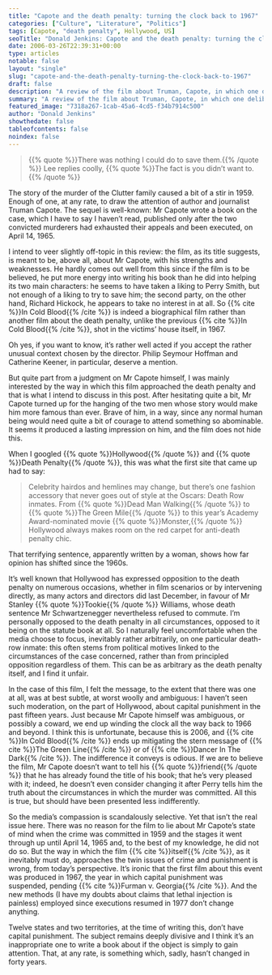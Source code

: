 ```yaml
---
title: "Capote and the death penalty: turning the clock back to 1967"
categories: ["Culture", "Literature", "Politics"]
tags: [Capote, "death penalty", Hollywood, US]
seoTitle: "Donald Jenkins: Capote and the death penalty: turning the clock back to 1967"
date: 2006-03-26T22:39:31+00:00
type: articles
notable: false
layout: "single"
slug: "capote-and-the-death-penalty-turning-the-clock-back-to-1967"
draft: false
description: "A review of the film about Truman, Capote, in which one deliberately veers somewhat off-topic, focusing more on the curious way in which he approached the death penalty on the occasion of his trip to Kansas."
summary: "A review of the film about Truman, Capote, in which one deliberately veers somewhat off-topic, focusing more on the curious way in which he approached the death penalty on the occasion of his trip to Kansas."
featured_image: "7318a267-1cab-45a6-4cd5-f34b7914c500"
author: "Donald Jenkins"
showthedate: false
tableofcontents: false
noindex: false
---
```


> {{% quote %}}There was nothing I could do to save them.{{% /quote %}} Lee replies coolly, {{% quote %}}The fact is you didn’t want to.{{% /quote %}}

The story of the murder of the Clutter family caused a bit of a stir in 1959. Enough of one, at any rate, to draw the attention of author and journalist Truman Capote. The sequel is well-known: Mr Capote wrote a book on the case, which I have to say I haven’t read, published only after the two convicted murderers had exhausted their appeals and been executed, on April 14, 1965.

I intend to veer slightly off-topic in this review: the film, as its title suggests, is meant to be, above all, about Mr Capote, with his strengths and weaknesses. He hardly comes out well from this since if the film is to be believed, he put more energy into writing his book than he did into helping its two main characters: he seems to have taken a liking to Perry Smith, but not enough of a liking to try to save him; the second party, on the other hand, Richard Hickock, he appears to take no interest in at all. So {{% cite %}}In Cold Blood{{% /cite %}} is indeed a biographical film rather than another film about the death penalty, unlike the previous {{% cite %}}In Cold Blood{{% /cite %}}, shot in the victims’ house itself, in 1967.

Oh yes, if you want to know, it’s rather well acted if you accept the rather unusual context chosen by the director. Philip Seymour Hoffman and Catherine Keener, in particular, deserve a mention.

But quite part from a judgment on Mr Capote himself, I was mainly interested by the way in which this film approached the death penalty and that is what I intend to discuss in this post. After hesitating quite a bit, Mr Capote turned up for the hanging of the two men whose story would make him more famous than ever. Brave of him, in a way, since any normal human being would need quite a bit of courage to attend something so abominable. It seems it produced a lasting impression on him, and the film does not hide this.

When I googled {{% quote %}}Hollywood{{% /quote %}} and {{% quote %}}Death Penalty{{% /quote %}}, this was what the first site that came up had to say:

> Celebrity hairdos and hemlines may change, but there’s one fashion accessory that never goes out of style at the Oscars: Death Row inmates. From {{% quote %}}Dead Man Walking{{% /quote %}} to {{% quote %}}The Green Mile{{% /quote %}} to this year’s Academy Award-nominated movie {{% quote %}}Monster,{{% /quote %}} Hollywood always makes room on the red carpet for anti-death penalty chic.

That terrifying sentence, apparently written by a woman, shows how far opinion has shifted since the 1960s.

It’s well known that Hollywood has expressed opposition to the death penalty on numerous occasions, whether in film scenarios or by intervening directly, as many actors and directors did last December, in favour of Mr Stanley {{% quote %}}Tookie{{% /quote %}} Williams, whose death sentence Mr Schwartzenegger nevertheless refused to commute. I’m personally opposed to the death penalty in all circumstances, opposed to it being on the statute book at all. So I naturally feel uncomfortable when the media choose to focus, inevitably rather arbitrarily, on one particular death-row inmate: this often stems from political motives linked to the circumstances of the case concerned, rather than from principled opposition regardless of them. This can be as arbitrary as the death penalty itself, and I find it unfair.

In the case of this film, I felt the message, to the extent that there was one at all, was at best subtle, at worst woolly and ambiguous: I haven’t seen such moderation, on the part of Hollywood, about capital punishment in the past fifteen years. Just because Mr Capote himself was ambiguous, or possibly a coward, we end up winding the clock all the way back to 1966 and beyond. I think this is unfortunate, because this is 2006, and {{% cite %}}In Cold Blood{{% /cite %}} ends up mitigating the stern message of {{% cite %}}The Green Line{{% /cite %}} or of {{% cite %}}Dancer In The Dark{{% /cite %}}. The indifference it conveys is odious. If we are to believe the film, Mr Capote doesn’t want to tell his {{% quote %}}friend{{% /quote %}} that he has already found the title of his book; that he’s very pleased with it; indeed, he doesn’t even consider changing it after Perry tells him the truth about the circumstances in which the murder was committed. All this is true, but should have been presented less indifferently.

So the media’s compassion is scandalously selective. Yet that isn’t the real issue here. There was no reason for the film to lie about Mr Capote’s state of mind when the crime was committed in 1959 and the stages it went through up until April 14, 1965 and, to the best of my knowledge, he did not do so. But the way in which the film {{% cite %}}itself{{% /cite %}}, as it inevitably must do, approaches the twin issues of crime and punishment is wrong, from today’s perspective. It’s ironic that the first film about this event was produced in 1967, the year in which capital punishment was suspended, pending {{% cite %}}Furman v. Georgia{{% /cite %}}. And the new methods (I have my doubts about claims that lethal injection is painless) employed since executions resumed in 1977 don’t change anything.

Twelve states and two territories, at the time of writing this, don’t have capital punishment. The subject remains deeply divisive and I think it’s an inappropriate one to write a book about if the object is simply to gain attention. That, at any rate, is something which, sadly, hasn’t changed in forty years.
